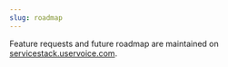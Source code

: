 ```yaml
---
slug: roadmap
---
```

Feature requests and future roadmap are maintained on [servicestack.uservoice.com](http://servicestack.uservoice.com/forums/176786-feature-requests).
